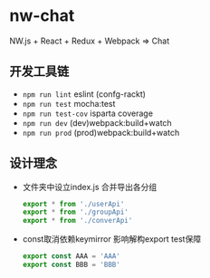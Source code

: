 
# nw-chat

NW.js + React + Redux + Webpack => Chat

## 开发工具链

- `npm run lint` eslint (confg-rackt)
- `npm run test` mocha:test
- `npm run test-cov` isparta coverage
- `npm run dev` (dev)webpack:build+watch
- `npm run prod` (prod)webpack:build+watch

## 设计理念

- 文件夹中设立index.js 合并导出各分组

  ```js
  export * from './userApi'
  export * from './groupApi'
  export * from './converApi'
  ```

- const取消依赖keymirror 影响解构export test保障

  ```js
  export const AAA = 'AAA'
  export const BBB = 'BBB'
  ```
